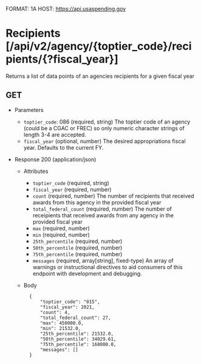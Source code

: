 FORMAT: 1A
HOST: https://api.usaspending.gov

# Recipients [/api/v2/agency/{toptier_code}/recipients/{?fiscal_year}]

Returns a list of data points of an agencies recipients for a given fiscal year

## GET
+ Parameters
    + `toptier_code`: 086 (required, string)
        The toptier code of an agency (could be a CGAC or FREC) so only numeric character strings of length 3-4 are accepted.
    + `fiscal_year` (optional, number)
        The desired appropriations fiscal year. Defaults to the current FY.

+ Response 200 (application/json)
    + Attributes
        + `toptier_code` (required, string)
        + `fiscal_year` (required, number)
        + `count` (required, number)
            The number of recipients that received awards from this agency in the provided fiscal year
        + `total_federal_count` (required, number)
            The number of receipients that received awards from any agency in the provided fiscal year
        + `max` (required, number)
        + `min` (required, number)
        + `25th_percentile` (required, number)
        + `50th_percentile` (required, number)
        + `75th_percentile` (required, number)
        + `messages` (required, array[string], fixed-type)
            An array of warnings or instructional directives to aid consumers of this endpoint with development and debugging.

    + Body

            {
                "toptier_code": "015",
                "fiscal_year": 2021,
                "count": 4,
                "total_federal_count": 27,
                "max": 450000.0,
                "min": 21532.0,
                "25th_percentile": 21532.0,
                "50th_percentile": 34029.61,
                "75th_percentile": 168000.0,
                "messages": []
            }
